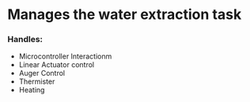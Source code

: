 # Manages the water extraction task

### Handles:
- Microcontroller Interactionm
- Linear Actuator control
- Auger Control
- Thermister
- Heating
